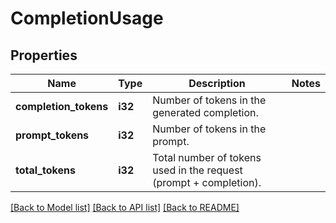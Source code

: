 # CompletionUsage

## Properties
Name | Type | Description | Notes
------------ | ------------- | ------------- | -------------
**completion_tokens** | **i32** | Number of tokens in the generated completion. | 
**prompt_tokens** | **i32** | Number of tokens in the prompt. | 
**total_tokens** | **i32** | Total number of tokens used in the request (prompt + completion). | 

[[Back to Model list]](../README.md#documentation-for-models) [[Back to API list]](../README.md#documentation-for-api-endpoints) [[Back to README]](../README.md)


